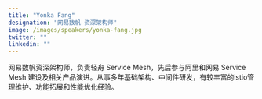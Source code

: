 ```yaml
---
title: "Yonka Fang"
designation: "网易数帆 资深架构师"
image: /images/speakers/yonka-fang.jpg
twitter: ""
linkedin: ""
---
```


网易数帆资深架构师，负责轻舟 Service Mesh，先后参与阿里和网易 Service Mesh 建设及相关产品演进。从事多年基础架构、中间件研发，有较丰富的istio管理维护、功能拓展和性能优化经验。